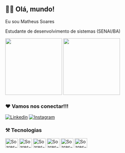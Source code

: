 ## 👨‍💻 Olá, mundo!

Eu sou Matheus Soares

Estudante de desenvolvimento de sistemas (SENAI/BA)

<div>

  <img height="180em" src="https://github-readme-stats.vercel.app/api?username=SoaresCRF&show_icons=true&theme=tokyonight"/>
  
   <img height="180em" src="https://github-readme-stats.vercel.app/api/top-langs/?username=SoaresCRF&layout=compact&theme=tokyonight"/>

</div>

### ❤️ Vamos nos conectar!!!

[![Linkedin](https://img.shields.io/badge/LinkedIn-0077B5?style=for-the-badge&logo=linkedin&logoColor=white)](https://www.linkedin.com/in/matheus-soares-0569b8251/)
[![Instagram](https://img.shields.io/badge/Instagram-E4405F?style=for-the-badge&logo=instagram&logoColor=white)](https://www.instagram.com/soarescrf_/)

### ⚒️ Tecnologias

<div>
  <img align="center" alt="Soares-html" height="30" width="40" src="https://cdn.jsdelivr.net/gh/devicons/devicon/icons/html5/html5-original.svg"/>
  <img align="center" alt="Soares-css3" height="30" width="40" src="https://cdn.jsdelivr.net/gh/devicons/devicon/icons/css3/css3-original.svg"/>
  <img align="center" alt="Soares-php" height="30" width="40" src="https://cdn.jsdelivr.net/gh/devicons/devicon/icons/php/php-original.svg"/>
  <img align="center" alt="Soares-python" height="30" width="40" src="https://cdn.jsdelivr.net/gh/devicons/devicon/icons/python/python-original.svg"/>
  <img align="center" alt="Soares-java" height="30" width="40" src="https://cdn.jsdelivr.net/gh/devicons/devicon/icons/java/java-original.svg"/>
  <img align="center" alt="Soares-mysql" height="30" width="40" src="https://cdn.jsdelivr.net/gh/devicons/devicon/icons/mysql/mysql-original.svg"/>
</div>
